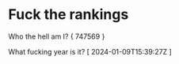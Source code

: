 # Fuck the rankings

Who the hell am I?
{ 747569 }

What fucking year is it?
[ 2024-01-09T15:39:27Z ]
